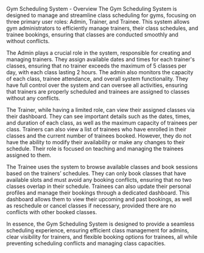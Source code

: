 Gym Scheduling System - Overview
The Gym Scheduling System is designed to manage and streamline class scheduling for gyms, focusing on three primary user roles: Admin, Trainer, and Trainee. This system allows gym administrators to efficiently manage trainers, their class schedules, and trainee bookings, ensuring that classes are conducted smoothly and without conflicts.

The Admin plays a crucial role in the system, responsible for creating and managing trainers. They assign available dates and times for each trainer's classes, ensuring that no trainer exceeds the maximum of 5 classes per day, with each class lasting 2 hours. The admin also monitors the capacity of each class, trainee attendance, and overall system functionality. They have full control over the system and can oversee all activities, ensuring that trainers are properly scheduled and trainees are assigned to classes without any conflicts.

The Trainer, while having a limited role, can view their assigned classes via their dashboard. They can see important details such as the dates, times, and duration of each class, as well as the maximum capacity of trainees per class. Trainers can also view a list of trainees who have enrolled in their classes and the current number of trainees booked. However, they do not have the ability to modify their availability or make any changes to their schedule. Their role is focused on teaching and managing the trainees assigned to them.

The Trainee uses the system to browse available classes and book sessions based on the trainers’ schedules. They can only book classes that have available slots and must avoid any booking conflicts, ensuring that no two classes overlap in their schedule. Trainees can also update their personal profiles and manage their bookings through a dedicated dashboard. This dashboard allows them to view their upcoming and past bookings, as well as reschedule or cancel classes if necessary, provided there are no conflicts with other booked classes.

In essence, the Gym Scheduling System is designed to provide a seamless scheduling experience, ensuring efficient class management for admins, clear visibility for trainers, and flexible booking options for trainees, all while preventing scheduling conflicts and managing class capacities.
